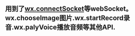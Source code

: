 ## 用到了[wx.connectSocket](https://mp.weixin.qq.com/debug/wxadoc/dev/api/network-socket.html#wxconnectsocketobject)等webSocket。wx.chooseImage图片.wx.startRecord录音.wx.palyVoice播放音频等其他API.